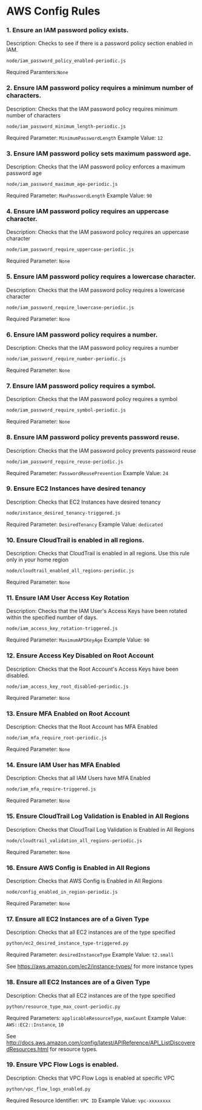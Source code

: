 # AWS Config Rules

### 1. Ensure an IAM password policy exists. 
Description: Checks to see if there is a password policy section enabled in IAM.

	node/iam_password_policy_enabled-periodic.js

Required Paramters:```None```

### 2. Ensure IAM password policy requires a minimum number of characters.
Description: Checks that the IAM password policy requires minimum number of characters

	node/iam_password_minimum_length-periodic.js
    
Required Parameter: ```MinimumPasswordLength```
Example Value: ```12```

### 3. Ensure IAM password policy sets maximum password age.
Description: Checks that the IAM password policy enforces a maximum password age

	node/iam_password_maximum_age-periodic.js
    
Required Parameter: ```MaxPasswordLength```
Example Value: ```90```

### 4. Ensure IAM password policy requires an uppercase character.
Description: Checks that the IAM password policy requires an uppercase character

	node/iam_password_require_uppercase-periodic.js
    
Required Parameter: ```None```

### 5. Ensure IAM password policy requires a lowercase character.
Description: Checks that the IAM password policy requires a lowercase character

	node/iam_password_require_lowercase-periodic.js
    
Required Parameter: ```None```

### 6. Ensure IAM password policy requires a number.
Description: Checks that the IAM password policy requires a number

	node/iam_password_require_number-periodic.js
    
Required Parameter: ```None```

### 7. Ensure IAM password policy requires a symbol.
Description: Checks that the IAM password policy requires a symbol

	node/iam_password_require_symbol-periodic.js
    
Required Parameter: ```None```

### 8. Ensure IAM password policy prevents password reuse.
Description: Checks that the IAM password policy prevents password reuse

	node/iam_password_require_reuse-periodic.js
    
Required Parameter: ```PasswordReusePrevention```
Example Value: ```24```

### 9. Ensure EC2 Instances have desired tenancy
Description: Checks that EC2 Instances have desired tenancy

	node/instance_desired_tenancy-triggered.js
    
Required Parameter: ```DesiredTenancy```
Example Value: ```dedicated```

### 10. Ensure CloudTrail is enabled in all regions.
Description: Checks that CloudTrail is enabled in all regions. Use this rule only in your home region 

	node/cloudtrail_enabled_all_regions-periodic.js
    
Required Parameter: ```None```

### 11. Ensure IAM User Access Key Rotation
Description: Checks that the IAM User's Access Keys have been rotated within the specified number of days.

	node/iam_access_key_rotation-triggered.js
    
Required Parameter: ```MaximumAPIKeyAge```
Example Value: ```90```

### 12. Ensure Access Key Disabled on Root Account
Description: Checks that the Root Account's Access Keys have been disabled.

	node/iam_access_key_root_disabled-periodic.js
    
Required Parameter: ```None```

### 13. Ensure MFA Enabled on Root Account
Description: Checks that the Root Account has MFA Enabled

	node/iam_mfa_require_root-periodic.js
    
Required Parameter: ```None```

### 14. Ensure IAM User has MFA Enabled
Description: Checks that all IAM Users have MFA Enabled

	node/iam_mfa_require-triggered.js
    
Required Parameter: ```None```

### 15. Ensure CloudTrail Log Validation is Enabled in All Regions
Description: Checks that CloudTrail Log Validation is Enabled in All Regions

	node/cloudtrail_validation_all_regions-periodic.js
    
Required Parameter: ```None```

### 16. Ensure AWS Config is Enabled in All Regions
Description: Checks that AWS Config is Enabled in All Regions

	node/config_enabled_in_region-periodic.js
    
Required Parameter: ```None```

### 17. Ensure all EC2 Instances are of a Given Type
Description: Checks that all EC2 instances are of the type specified

	python/ec2_desired_instance_type-triggered.py
    
Required Parameter: ```desiredInstanceType```
Example Value: ```t2.small```

See https://aws.amazon.com/ec2/instance-types/ for more instance types

### 18. Ensure all EC2 Instances are of a Given Type
Description: Checks that all EC2 instances are of the type specified

	python/resource_type_max_count-periodic.py
    
Required Parameters: ```applicableResourceType```, ```maxCount```
Example Value: ```AWS::EC2::Instance```, ```10```

See http://docs.aws.amazon.com/config/latest/APIReference/API_ListDiscoveredResources.html
for resource types.

### 19. Ensure VPC Flow Logs is enabled.
Description: Checks that VPC Flow Logs is enabled at specific VPC

	python/vpc_flow_logs_enabled.py

Required Resource Identifier: ```VPC ID```
Example Value: ```vpc-xxxxxxxx```
